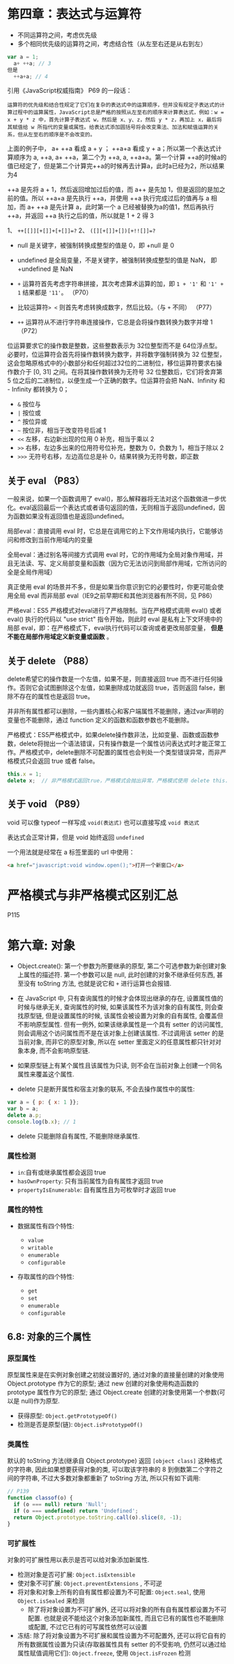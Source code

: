 

# 第四章：表达式与运算符
- 不同运算符之间，考虑优先级
- 多个相同优先级的运算符之间，考虑结合性（从左至右还是从右到左）
```js
var a = 1;
  a+ ++a; // 3
但是
  ++a+a; // 4


```
引用《JavaScript权威指南》 P69 的一段话：

`运算符的优先级和结合性规定了它们在复杂的表达式中的运算顺序，但并没有规定子表达式的计算过程中的运算属性，JavaScript总是严格的按照从左至右的顺序来计算表达式，例如：w = x + y * z 中，首先计算子表达式 w，然后是 x、y、z，然后 y * z，再加上 x，最后将其赋值给 w 所指代的变量或属性。给表达式添加圆括号将会改变乘法、加法和赋值运算的关系，但从左至右的顺序是不会改变的。`

上面的例子中， a+ ++a 看成 a + y ； ++a+a 看成 y + a；所以第一个表达式计算顺序为 a, ++a, a+ ++a，第二个为 ++a, a, ++a+a。第一个计算 ++a的时候a的值已经定了，但是第二个计算完++a的时候再去计算a，此时a已经为2，所以结果为4

++a 是先将 a + 1，然后返回增加过后的值，而 a++ 是先加 1，但是返回的是加之前的值。所以 ++a+a 是先执行 ++a，并使用 ++a 执行完成过后的值再与 a 相加，而 a+ ++a 是先计算 a，此时第一个 a 已经被替换为a的值1，然后再执行 ++a，并返回 ++a 执行之后的值，所以就是 1 + 2 得 3

1、  `++[[]][+[]]+[+[]]=?`
2、 `([][+[]]+[])[+!![]]=?`

- null 是关键字，被强制转换成整型的值是 0，即 +null 是 0
- undefined 是全局变量，不是关键字，被强制转换成整型的值是 NaN， 即 +undefined 是 NaN

- `+` 运算符首先考虑字符串拼接，其次考虑算术运算的加，即 `1 + '1'` 和 `'1' + 1` 结果都是 `'11'`。 （P70）
- 比较运算符`> <` 则首先考虑转换成数字，然后比较。（与 `+` 不同） （P77）
- `++` 运算符从不进行字符串连接操作，它总是会将操作数转换为数字并增 1 （P72）

位运算要求它的操作数是整数，这些整数表示为 32位整型而不是 64位浮点型。必要时，位运算符会首先将操作数转换为数字，并将数字强制转换为 32 位整型，这会忽略原格式中的小数部分和任何超过32位的二进制位，移位运算符要求右操作数介于 [0, 31] 之间。在将其操作数转换为无符号 32 位整数后，它们将舍弃第 5 位之后的二进制位，以便生成一个正确的数字。位运算符会把 NaN、Infinity 和 - Infinity 都转换为 0；

- `&` 按位与
- `|` 按位或
- `^` 按位异或
- `~` 按位非，相当于改变符号后减 1
- `<<` 左移，右边新出现的位用 0 补充，相当于乘以 2
- `>>` 右移，左边多出来的位用符号位补充，整数为 0，负数为 1，相当于除以 2
- `>>>` 无符号右移，左边高位总是补 0，结果转换为无符号数，即正数


## 关于 eval （P83）

一般来说，如果一个函数调用了 eval()，那么解释器将无法对这个函数做进一步优化。eval返回最后一个表达式或者语句返回的值，无则相当于返回undefined，因为函数如果没有返回值也是返回undefined。

局部eval：直接调用 eval 时，它总是在调用它的上下文作用域内执行，它能够访问和修改到当前作用域内的变量

全局eval：通过别名等间接方式调用 eval 时，它的作用域为全局对象作用域，并且无法读、写、定义局部变量和函数（因为它无法访问到局部作用域，它所访问的全是全局作用域）

真正使用 eval 的场景并不多，但是如果当你意识到它的必要性时，你更可能会使用全局 eval 而非局部 eval（IE9之前早期IE和其他浏览器有所不同，见 P86）

严格eval：ES5 严格模式对eval进行了严格限制。当在严格模式调用 eval() 或者 eval()  执行的代码以 "use strict" 指令开始，则此时 eval 是私有上下文环境中的局部 eval，即：在严格模式下，eval执行代码可以查询或者更改局部变量， **但是不能在局部作用域定义新变量或函数** 。

## 关于 delete （P88）

delete希望它的操作数是一个左值，如果不是，则直接返回 true 而不进行任何操作。否则它会试图删除这个左值，如果删除成功就返回 true，否则返回 false，删除不存在的属性也是返回 true。

并非所有属性都可以删除，一些内置核心和客户端属性不能删除，通过var声明的变量也不能删除，通过 function 定义的函数和函数参数也不能删除。

严格模式：ES5严格模式中，如果delete操作数非法，比如变量、函数或函数参数，delete将抛出一个语法错误，只有操作数是一个属性访问表达式时才能正常工作。严格模式中，delete删除不可配置的属性也会判处一个类型错误异常，而非严格模式只会返回 true 或者 false。

```js
this.x = 1;
delete x;  // 非严格模式返回true，严格模式会抛出异常，严格模式使用 delete this.x 来替代
```

## 关于 void （P89）

void 可以像 typeof 一样写成 `void(表达式)` 也可以直接写成 `void 表达式`

表达式会正常计算，但是 void 始终返回 `undefined`

一个用法就是经常在 a 标签里面的 url 中使用：

```html
<a href="javascript:void window.open();">打开一个新窗口</a>
```

# **严格模式与非严格模式区别汇总**

P115



# 第六章: 对象

- Object.create(): 第一个参数为所要继承的原型, 第二个可选参数为新创建对象上属性的描述符. 第一个参数可以是 null, 此时创建的对象不继承任何东西, 甚至没有 toString 方法, 也就是说它和 `+` 进行运算也会报错.

- 在 JavaScript 中, 只有查询属性的时候才会体现出继承的存在, 设置属性值的时候与继承无关, 查询属性的时候, 如果该属性不为该对象的自有属性, 则会查找原型链, 但是设置属性的时候, 该属性会被设置为对象的自有属性, 会覆盖但不影响原型属性. 但有一例外, 如果该继承属性是一个具有 setter 的访问属性, 则会调用这个访问属性而不是在该对象上创建该属性. 不过调用该 setter 的是当前对象, 而非它的原型对象, 所以在 setter 里面定义的任意属性都只针对对象本身, 而不会影响原型链.

- 如果原型链上有某个属性且该属性为只读, 则不会在当前对象上创建一个同名属性来覆盖这个属性.

- delete 只是断开属性和宿主对象的联系, 不会去操作属性中的属性:

``` js
var a = { p: { x: 1 }};
var b = a;
delete a.p;
console.log(b.x); // 1
```

- delete 只能删除自有属性, 不能删除继承属性.

### 属性检测

- `in`:自有或继承属性都会返回 true
- `hasOwnProperty`: 只有当前属性为自有属性才返回 true
- `propertyIsEnumerable`: 自有属性且为可枚举时才返回 true

### 属性的特性

- 数据属性有四个特性:
  - `value`
  - `writable`
  - `enumerable`
  - `configurable`

- 存取属性的四个特性:
  - `get`
  - `set`
  - `enumerable`
  - `configurable`

## 6.8: 对象的三个属性
### 原型属性

原型属性来是在实例对象创建之初就设置好的, 通过对象的直接量创建的对象使用 Object.prototype 作为它的原型; 通过 new 创建的对象使用构造函数的 prototype 属性作为它的原型; 通过 Object.create 创建的对象使用第一个参数(可以是 null)作为原型.

- 获得原型: `Object.getPrototypeOf()`
- 检测是否是原型(链): `Object.isPrototypeOf()`

### 类属性

默认的 toString 方法(继承自 Object.prototype) 返回 `[object class]` 这种格式的字符串, 因此如果想要获得对象的类, 可以取该字符串的 8 到倒数第二个字符之间的字符串, 不过大多数对象都重新了 toString 方法, 所以只有如下调用:

```js
// P139
function classof(o) {
  if (o === null) return 'Null';
  if (o === undefined) return 'Undefined';
  return Object.prototype.toString.call(o).slice(8, -1);
}
```

### 可扩展性

对象的可扩展性用以表示是否可以给对象添加新属性.

- 检测对象是否可扩展: `Object.isExtensible`
- 使对象不可扩展: `Object.preventExtensions` , 不可逆
- 将对象和对象上所有的自有属性都设置为不可配置: `Object.seal`, 使用 `Object.isSealed` 来检测
  - 除了将对象设置为不可扩展外, 还可以将对象的所有自有属性都设置为不可配置. 也就是说不能给这个对象添加新属性, 而且它已有的属性也不能删除或配置, 不过它已有的可写属性依然可以设置
- 冻结: 除了将对象设置为不可扩展和属性设置为不可配置外, 还可以将它自有的所有数据属性设置为只读(存取器属性具有 setter 的不受影响, 仍然可以通过给属性赋值调用它们): `Object.freeze`, 使用 `Object.isFrozen` 检测